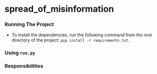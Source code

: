 # spread_of_misinformation

### Running The Project
- To install the dependencies, run the following command from the root directory of the project: `pip install -r requirements.txt`.

### Using `run.py`
    
    
 ### Responsibilities
